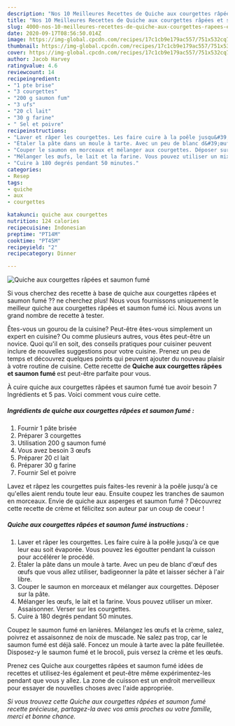 ```yaml
---
description: "Nos 10 Meilleures Recettes de Quiche aux courgettes râpées et saumon fumé"
title: "Nos 10 Meilleures Recettes de Quiche aux courgettes râpées et saumon fumé"
slug: 4000-nos-10-meilleures-recettes-de-quiche-aux-courgettes-rapees-et-saumon-fume
date: 2020-09-17T08:56:50.014Z
image: https://img-global.cpcdn.com/recipes/17c1cb9e179ac557/751x532cq70/quiche-aux-courgettes-rapees-et-saumon-fume-photo-principale-de-la-recette.jpg
thumbnail: https://img-global.cpcdn.com/recipes/17c1cb9e179ac557/751x532cq70/quiche-aux-courgettes-rapees-et-saumon-fume-photo-principale-de-la-recette.jpg
cover: https://img-global.cpcdn.com/recipes/17c1cb9e179ac557/751x532cq70/quiche-aux-courgettes-rapees-et-saumon-fume-photo-principale-de-la-recette.jpg
author: Jacob Harvey
ratingvalue: 4.6
reviewcount: 14
recipeingredient:
- "1 pte brise"
- "3 courgettes"
- "200 g saumon fum"
- "3 ufs"
- "20 cl lait"
- "30 g farine"
- " Sel et poivre"
recipeinstructions:
- "Laver et râper les courgettes. Les faire cuire à la poêle jusqu&#39;à ce que leur eau soit évaporée. Vous pouvez les égoutter pendant la cuisson pour accélérer le procédé."
- "Étaler la pâte dans un moule à tarte. Avec un peu de blanc d&#39;œuf des œufs que vous allez utiliser, badigeonner la pâte et laisser sécher à l&#39;air libre."
- "Couper le saumon en morceaux et mélanger aux courgettes. Déposer sur la pâte."
- "Mélanger les œufs, le lait et la farine. Vous pouvez utiliser un mixer. Assaisonner. Verser sur les courgettes."
- "Cuire à 180 degrés pendant 50 minutes."
categories:
- Resep
tags:
- quiche
- aux
- courgettes

katakunci: quiche aux courgettes 
nutrition: 124 calories
recipecuisine: Indonesian
preptime: "PT14M"
cooktime: "PT45M"
recipeyield: "2"
recipecategory: Dinner

---
```



![Quiche aux courgettes râpées et saumon fumé](https://img-global.cpcdn.com/recipes/17c1cb9e179ac557/751x532cq70/quiche-aux-courgettes-rapees-et-saumon-fume-photo-principale-de-la-recette.jpg)

Si vous cherchez des recette à base de quiche aux courgettes râpées et saumon fumé ?? ne cherchez plus! Nous vous fournissons uniquement le meilleur quiche aux courgettes râpées et saumon fumé ici. Nous avons un grand nombre de recette à tester.

Êtes-vous un gourou de la cuisine? Peut-être êtes-vous simplement un expert en cuisine? Ou comme plusieurs autres, vous êtes peut-être un novice. Quoi qu'il en soit, des conseils pratiques pour cuisiner peuvent inclure de nouvelles suggestions pour votre cuisine. Prenez un peu de temps et découvrez quelques points qui peuvent ajouter du nouveau plaisir à votre routine de cuisine. Cette recette de <strong> Quiche aux courgettes râpées et saumon fumé </strong> est peut-être parfaite pour vous.

<!--inarticleads1-->

À cuire quiche aux courgettes râpées et saumon fumé tue avoir besoin 7 Ingrédients et 5 pas. Voici comment vous cuire cette.

##### Ingrédients de quiche aux courgettes râpées et saumon fumé :

1. Fournir 1 pâte brisée
1. Préparer 3 courgettes
1. Utilisation 200 g saumon fumé
1. Vous avez besoin 3 œufs
1. Préparer 20 cl lait
1. Préparer 30 g farine
1. Fournir  Sel et poivre


Lavez et râpez les courgettes puis faites-les revenir à la poêle jusqu&#39;à ce qu&#39;elles aient rendu toute leur eau. Ensuite coupez les tranches de saumon en morceaux. Envie de quiche aux asperges et saumon fumé ? Découvrez cette recette de crème et félicitez son auteur par un coup de coeur ! 

<!--inarticleads2-->

##### Quiche aux courgettes râpées et saumon fumé instructions :

1. Laver et râper les courgettes. Les faire cuire à la poêle jusqu&#39;à ce que leur eau soit évaporée. Vous pouvez les égoutter pendant la cuisson pour accélérer le procédé.
1. Étaler la pâte dans un moule à tarte. Avec un peu de blanc d&#39;œuf des œufs que vous allez utiliser, badigeonner la pâte et laisser sécher à l&#39;air libre.
1. Couper le saumon en morceaux et mélanger aux courgettes. Déposer sur la pâte.
1. Mélanger les œufs, le lait et la farine. Vous pouvez utiliser un mixer. Assaisonner. Verser sur les courgettes.
1. Cuire à 180 degrés pendant 50 minutes.


Coupez le saumon fumé en lanières. Mélangez les œufs et la crème, salez, poivrez et assaisonnez de noix de muscade. Ne salez pas trop, car le saumon fumé est déjà salé. Foncez un moule à tarte avec la pâte feuilletée. Disposez-y le saumon fumé et le brocoli, puis versez la crème et les œufs. 

<!--inarticleads1-->

<p>
Prenez ces Quiche aux courgettes râpées et saumon fumé idées de recettes et utilisez-les également et peut-être même expérimentez-les pendant que vous y allez. La zone de cuisson est un endroit merveilleux pour essayer de nouvelles choses avec l'aide appropriée.
</p>

<p>
<i>Si vous trouvez cette Quiche aux courgettes râpées et saumon fumé recette précieuse, partagez-la avec vos amis proches ou votre famille, merci et bonne chance.</i>
</p>
